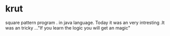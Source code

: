 # krut
  square pattern program . in java language. Today  it was an very intresting .It was an tricky ..."If you learn the logic you will get an magic"
  
